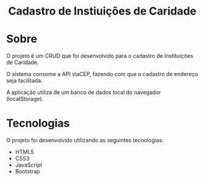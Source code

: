 <h1 align="center">
Cadastro de Instiuições de Caridade
</h1>


# Sobre

O projeto é um CRUD que foi desenvolvido para o cadastro de Instituições de Caridade.

O sistema consome a API viaCEP, fazendo com que o cadastro de endereço seja facilitada.

A aplicação utiliza de um banco de dados local do navegador (localStorage).


# Tecnologias

O projeto foi desenvolvido utilizando as seguintes tecnologias:

- HTML5
- CSS3
- JavaScript
- Bootstrap